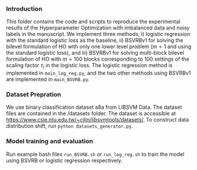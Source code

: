 ### Introduction
This folder contains the code and scripts to reproduce the experimental results of the Hyperparameter Optimization with imbalanced data and noisy labels in the manuscript. We implement three methods, i) logistic regression with the standard logistic loss as the baseline, ii) BSVRBv1 for solving the bilevel formulation of HO with only one lower level problem ($m=1$ and using the standard logistic loss), and iii) BSVRBv1 for solving multi-block bilevel formulation of HO with $m=100$ blocks corresponding to 100 settings of the scaling factor $\tau_i$ in the logistic loss. The logistic regression method is implemented in `main_log_reg.py`, and the two other methods using BSVRBv1 are implemented in `main_BSVRB.py`.

### Dataset Prepration
We use binary classification dataset a8a from LIBSVM Data. The dataset files are contained in the /datasets folder. The dataset is accessible at https://www.csie.ntu.edu.tw/~cjlin/libsvmtools/datasets/. To construct data distribution shift, run `python datasets_generator.py`.

### Model training and evaluation
Run example bash files `run_BSVRB.sh` or `run_log_reg.sh` to train the model using BSVRB or logistic regression respectively.
